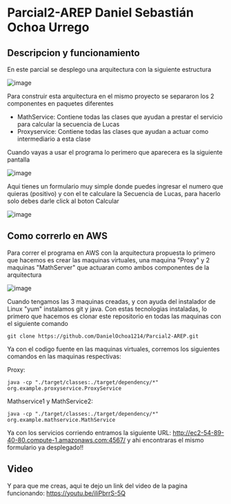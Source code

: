 # Parcial2-AREP Daniel Sebastián Ochoa Urrego

## Descripcion y funcionamiento

En este parcial se desplego una arquitectura con la siguiente estructura

![image](https://github.com/DanielOchoa1214/Parcial2-AREP/assets/77862016/62ad0f4f-cade-4100-928a-b6d995cb791c)

Para construir esta arquitectura en el mismo proyecto se separaron los 2 componentes en paquetes diferentes

-  MathService: Contiene todas las clases que ayudan a prestar el servicio para calcular la secuencia de Lucas
-  Proxyservice: Contiene todas las clases que ayudan a actuar como intermediario a esta clase

Cuando vayas a usar el programa lo perimero que aparecera es la siguiente pantalla

![image](https://github.com/DanielOchoa1214/Parcial2-AREP/assets/77862016/6b515094-7e21-4192-b0c3-a518a4679f16)

Aqui tienes un formulario muy simple donde puedes ingresar el numero que quieras (positivo) y con el te calculare la Secuencia de Lucas, para hacerlo solo debes darle click al boton Calcular

![image](https://github.com/DanielOchoa1214/Parcial2-AREP/assets/77862016/4c2412e1-7e01-45a3-98b5-62b428e7b92c)

## Como correrlo en AWS

Para correr el programa en AWS con la arquitectura propuesta lo primero que hacemos es crear las maquinas virtuales, una maquina "Proxy" y 2 maquinas "MathServer" que actuaran como ambos componentes de la arquitectura

![image](https://github.com/DanielOchoa1214/Parcial2-AREP/assets/77862016/94848fa5-fde9-4ed4-b3ad-2861ad9701c1)

Cuando tengamos las 3 maquinas creadas, y con ayuda del instalador de Linux "yum" instalamos git y java. Con estas tecnologias instaladas, lo primero que hacemos es clonar este repositorio en todas las maquinas con el siguiente comando 

```
git clone https://github.com/DanielOchoa1214/Parcial2-AREP.git
```

Ya con el codigo fuente en las maquinas virtuales, corremos los siguientes comandos en las maquinas respectivas:

Proxy: 
```
java -cp "./target/classes:./target/dependency/*"  org.example.proxyservice.ProxyService
```

Mathservice1 y MathService2:
```
java -cp "./target/classes:./target/dependency/*"  org.example.mathservice.MathService
```

Ya con los servicios corriendo entramos la siguiente URL: http://ec2-54-89-40-80.compute-1.amazonaws.com:4567/ y ahi encontraras el mismo formulario ya desplegado!!

## Video

Y para que me creas, aqui te dejo un link del video de la pagina funcionando: https://youtu.be/iliPbrrS-5Q



